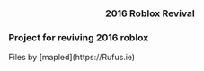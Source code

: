 <h3 align="center">2016 Roblox Revival</h3>

<h3 align="left">Project for reviving 2016 roblox</h3>
<p align="left">
</p>
Files by [mapled](https://Rufus.ie)
